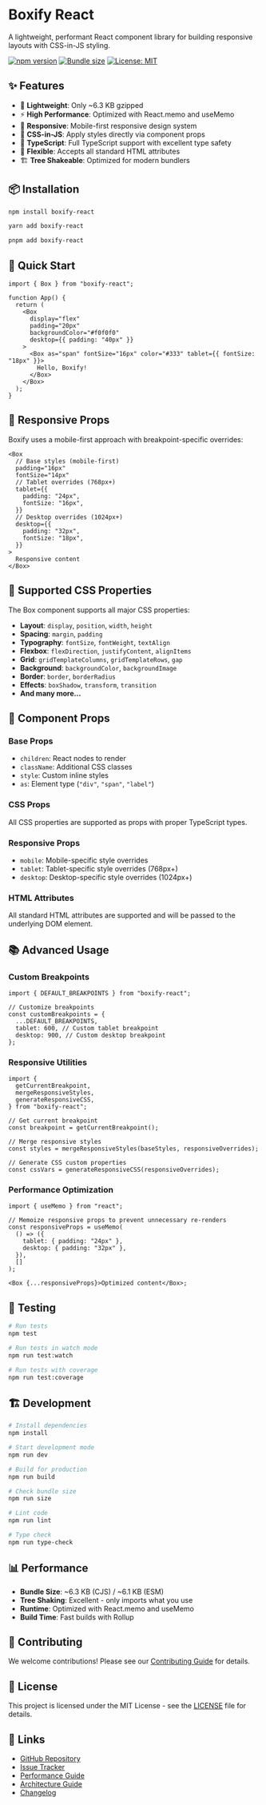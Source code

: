 # Boxify React

A lightweight, performant React component library for building responsive layouts with CSS-in-JS styling.

[![npm version](https://badge.fury.io/js/%40ar.basirian%2Freact.svg)](https://badge.fury.io/js/%40ar.basirian%2Freact)
[![Bundle size](https://img.shields.io/bundlephobia/min/boxify-react)](https://bundlephobia.com/result?p=boxify-react)
[![License: MIT](https://img.shields.io/badge/License-MIT-yellow.svg)](https://opensource.org/licenses/MIT)

## ✨ Features

- 🚀 **Lightweight**: Only ~6.3 KB gzipped
- ⚡ **High Performance**: Optimized with React.memo and useMemo
- 📱 **Responsive**: Mobile-first responsive design system
- 🎨 **CSS-in-JS**: Apply styles directly via component props
- 🔧 **TypeScript**: Full TypeScript support with excellent type safety
- 🎯 **Flexible**: Accepts all standard HTML attributes
- 🏗️ **Tree Shakeable**: Optimized for modern bundlers

## 📦 Installation

```bash
npm install boxify-react
```

```bash
yarn add boxify-react
```

```bash
pnpm add boxify-react
```

## 🚀 Quick Start

```tsx
import { Box } from "boxify-react";

function App() {
  return (
    <Box
      display="flex"
      padding="20px"
      backgroundColor="#f0f0f0"
      desktop={{ padding: "40px" }}
    >
      <Box as="span" fontSize="16px" color="#333" tablet={{ fontSize: "18px" }}>
        Hello, Boxify!
      </Box>
    </Box>
  );
}
```

## 📱 Responsive Props

Boxify uses a mobile-first approach with breakpoint-specific overrides:

```tsx
<Box
  // Base styles (mobile-first)
  padding="16px"
  fontSize="14px"
  // Tablet overrides (768px+)
  tablet={{
    padding: "24px",
    fontSize: "16px",
  }}
  // Desktop overrides (1024px+)
  desktop={{
    padding: "32px",
    fontSize: "18px",
  }}
>
  Responsive content
</Box>
```

## 🎨 Supported CSS Properties

The Box component supports all major CSS properties:

- **Layout**: `display`, `position`, `width`, `height`
- **Spacing**: `margin`, `padding`
- **Typography**: `fontSize`, `fontWeight`, `textAlign`
- **Flexbox**: `flexDirection`, `justifyContent`, `alignItems`
- **Grid**: `gridTemplateColumns`, `gridTemplateRows`, `gap`
- **Background**: `backgroundColor`, `backgroundImage`
- **Border**: `border`, `borderRadius`
- **Effects**: `boxShadow`, `transform`, `transition`
- **And many more...**

## 🔧 Component Props

### Base Props

- `children`: React nodes to render
- `className`: Additional CSS classes
- `style`: Custom inline styles
- `as`: Element type (`"div"`, `"span"`, `"label"`)

### CSS Props

All CSS properties are supported as props with proper TypeScript types.

### Responsive Props

- `mobile`: Mobile-specific style overrides
- `tablet`: Tablet-specific style overrides (768px+)
- `desktop`: Desktop-specific style overrides (1024px+)

### HTML Attributes

All standard HTML attributes are supported and will be passed to the underlying DOM element.

## 📚 Advanced Usage

### Custom Breakpoints

```tsx
import { DEFAULT_BREAKPOINTS } from "boxify-react";

// Customize breakpoints
const customBreakpoints = {
  ...DEFAULT_BREAKPOINTS,
  tablet: 600, // Custom tablet breakpoint
  desktop: 900, // Custom desktop breakpoint
};
```

### Responsive Utilities

```tsx
import {
  getCurrentBreakpoint,
  mergeResponsiveStyles,
  generateResponsiveCSS,
} from "boxify-react";

// Get current breakpoint
const breakpoint = getCurrentBreakpoint();

// Merge responsive styles
const styles = mergeResponsiveStyles(baseStyles, responsiveOverrides);

// Generate CSS custom properties
const cssVars = generateResponsiveCSS(responsiveOverrides);
```

### Performance Optimization

```tsx
import { useMemo } from "react";

// Memoize responsive props to prevent unnecessary re-renders
const responsiveProps = useMemo(
  () => ({
    tablet: { padding: "24px" },
    desktop: { padding: "32px" },
  }),
  []
);

<Box {...responsiveProps}>Optimized content</Box>;
```

## 🧪 Testing

```bash
# Run tests
npm test

# Run tests in watch mode
npm run test:watch

# Run tests with coverage
npm run test:coverage
```

## 🏗️ Development

```bash
# Install dependencies
npm install

# Start development mode
npm run dev

# Build for production
npm run build

# Check bundle size
npm run size

# Lint code
npm run lint

# Type check
npm run type-check
```

## 📊 Performance

- **Bundle Size**: ~6.3 KB (CJS) / ~6.1 KB (ESM)
- **Tree Shaking**: Excellent - only imports what you use
- **Runtime**: Optimized with React.memo and useMemo
- **Build Time**: Fast builds with Rollup

## 🤝 Contributing

We welcome contributions! Please see our [Contributing Guide](CONTRIBUTING.md) for details.

## 📄 License

This project is licensed under the MIT License - see the [LICENSE](LICENSE) file for details.

## 🔗 Links

- [GitHub Repository](https://github.com/arbasirian/boxify)
- [Issue Tracker](https://github.com/arbasirian/boxify/issues)
- [Performance Guide](PERFORMANCE.md)
- [Architecture Guide](ARCHITECTURE.md)
- [Changelog](CHANGELOG.md)
